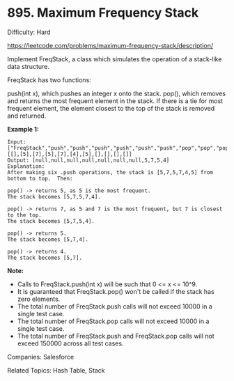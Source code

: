 # 895. Maximum Frequency Stack

Difficulty: Hard

https://leetcode.com/problems/maximum-frequency-stack/description/


Implement FreqStack, a class which simulates the operation of a stack-like data structure.

FreqStack has two functions:

push(int x), which pushes an integer x onto the stack.
pop(), which removes and returns the most frequent element in the stack.
If there is a tie for most frequent element, the element closest to the top of the stack is removed and returned.
 

**Example 1:**
```
Input: 
["FreqStack","push","push","push","push","push","push","pop","pop","pop","pop"],
[[],[5],[7],[5],[7],[4],[5],[],[],[],[]]
Output: [null,null,null,null,null,null,null,5,7,5,4]
Explanation:
After making six .push operations, the stack is [5,7,5,7,4,5] from bottom to top.  Then:

pop() -> returns 5, as 5 is the most frequent.
The stack becomes [5,7,5,7,4].

pop() -> returns 7, as 5 and 7 is the most frequent, but 7 is closest to the top.
The stack becomes [5,7,5,4].

pop() -> returns 5.
The stack becomes [5,7,4].

pop() -> returns 4.
The stack becomes [5,7].
``` 

**Note:**

* Calls to FreqStack.push(int x) will be such that 0 <= x <= 10^9.
* It is guaranteed that FreqStack.pop() won't be called if the stack has zero elements.
* The total number of FreqStack.push calls will not exceed 10000 in a single test case.
* The total number of FreqStack.pop calls will not exceed 10000 in a single test case.
* The total number of FreqStack.push and FreqStack.pop calls will not exceed 150000 across all test cases.

Companies: Salesforce

Related Topics: Hash Table, Stack
